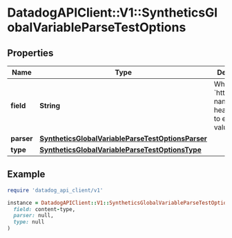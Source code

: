# DatadogAPIClient::V1::SyntheticsGlobalVariableParseTestOptions

## Properties

| Name | Type | Description | Notes |
| ---- | ---- | ----------- | ----- |
| **field** | **String** | When type is &#x60;http_header&#x60;, name of the header to use to extract the value. | [optional] |
| **parser** | [**SyntheticsGlobalVariableParseTestOptionsParser**](SyntheticsGlobalVariableParseTestOptionsParser.md) |  |  |
| **type** | [**SyntheticsGlobalVariableParseTestOptionsType**](SyntheticsGlobalVariableParseTestOptionsType.md) |  |  |

## Example

```ruby
require 'datadog_api_client/v1'

instance = DatadogAPIClient::V1::SyntheticsGlobalVariableParseTestOptions.new(
  field: content-type,
  parser: null,
  type: null
)
```


